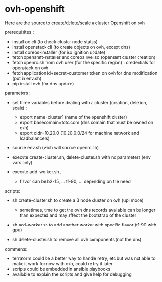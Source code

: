 # ovh-openshift

Here are the source to create/delete/scale a cluster Openshift on ovh

prerequisites : 
   - install oc cli (to check cluster node status)
   - install openstack cli (to create objects on ovh, except dns)
   - install coreos-installer (for iso ignition update)
   - fetch openshift-installer and coreos live iso (openshift cluster creation)
   - fetch openrc.sh from ovh user (for the specific region) : credentials for openstack on ovh
   - fetch application id+secret+customer token on ovh for dns modification (put in env.sh)
   - pip install ovh (for dns update)

parameters : 
   - set three variables before dealing with a cluster (creation, deletion, scale) : 
        - export name=cluster1   (name of the openshift cluster)
        - export basedomain=toto.com   (dns domain that must be owned on ovh)
        - export cidr=10.20.0  (10.20.0.0/24 for machine network and loadbalancers)

   - source env.sh (wich will source openrc.sh)

   - execute create-cluster.sh, delete-cluster.sh with no parameters (env vars only)

   - execute add-worker.sh <flavor>, 
        - flavor can be b2-15, ... t1-90, ... depending on the need

scripts:
   - sh create-cluster.sh to create a 3 node cluster on ovh (upi mode)
        - sometimes, time to get the ovh dns records available can be longer than expected and may affect the bootstrap of the cluster

   - sh add-worker.sh to add another worker with specific flavor (t1-90 with gpu)

   - sh delete-cluster.sh to remove all ovh components (not the dns)

comments:
   - terraform could be a better way to handle retry, etc but was not able to make it work for now with ovh, could re try it later
   - scripts could be embedded in ansible playbooks    
   - available to explain the scripts and give help for debugging
